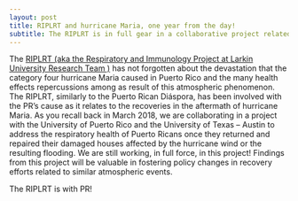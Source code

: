 ```yaml
---
layout: post
title: RIPLRT and hurricane Maria, one year from the day!
subtitle: The RIPLRT is in full gear in a collaborative project related to hurricane Maria
---
```


The [RIPLRT (aka the Respiratory and Immunology Project at Larkin University Research Team )](https://www.riplrt.com) has not forgotten about the devastation that the category four hurricane Maria caused in Puerto Rico and the many health effects repercussions among as result of this atmospheric phenomenon. The RIPLRT, similarly to the Puerto Rican Diáspora, has been involved with the PR’s cause as it relates to the recoveries in the aftermath of hurricane Maria. As you recall back in March 2018, we are collaborating in a project with the University of Puerto Rico and the University of Texas – Austin to address the respiratory health of Puerto Ricans once they returned and repaired their damaged houses affected by the hurricane wind or the resulting flooding. We are still working, in full force, in this project! Findings from this project will be valuable in fostering policy changes in recovery efforts related to similar atmospheric events. 

The RIPLRT is with PR!
